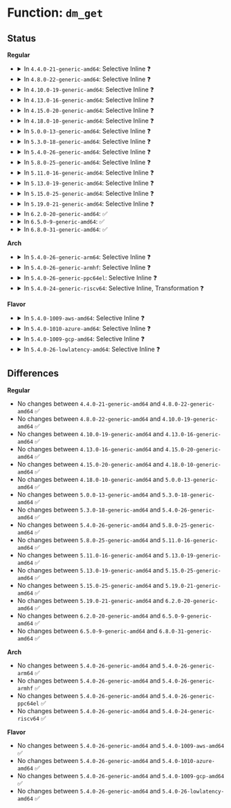 # Function: <code>dm_get</code>

## Status
<b>Regular</b>
<ul>
<li>
<details>
<summary>In <code>4.4.0-21-generic-amd64</code>: Selective Inline ❓</summary>

```c
void dm_get(struct mapped_device * md)
```

```json
{
  "name": "dm_get",
  "collision_type": "Unique Global",
  "inline_type": "Selective",
  "funcs": [
    {
      "addr": 18446744071585807168,
      "name": "dm_get",
      "external": true,
      "loc": "drivers/md/dm.c:2846",
      "file": "drivers/md/dm.c",
      "inline": "not declared, inlined",
      "caller_inline": [],
      "caller_func": [
        "drivers/md/dm.c:dm_blk_open",
        "drivers/md/dm.c:dm_start_request",
        "drivers/md/dm.c:dm_get_md",
        "drivers/md/dm.c:dm_get_from_kobject",
        "drivers/md/dm-ioctl.c:dm_hash_remove_all",
        "drivers/md/dm-ioctl.c:dm_hash_remove_all",
        "drivers/md/dm-ioctl.c:__get_uuid_cell",
        "drivers/md/dm-ioctl.c:__get_name_cell",
        "drivers/md/dm-ioctl.c:dev_create"
      ]
    }
  ],
  "symbols": [
    {
      "addr": 18446744071585807168,
      "name": "dm_get",
      "section": ".text",
      "bind": "STB_GLOBAL",
      "size": 31
    }
  ]
}
```
</details>
</li>
<li>
<details>
<summary>In <code>4.8.0-22-generic-amd64</code>: Selective Inline ❓</summary>

```c
void dm_get(struct mapped_device * md)
```

```json
{
  "name": "dm_get",
  "collision_type": "Unique Global",
  "inline_type": "Selective",
  "funcs": [
    {
      "addr": 18446744071586202112,
      "name": "dm_get",
      "external": true,
      "loc": "drivers/md/dm.c:1849",
      "file": "drivers/md/dm.c",
      "inline": "not declared, inlined",
      "caller_inline": [],
      "caller_func": [
        "drivers/md/dm.c:dm_get_from_kobject",
        "drivers/md/dm.c:dm_get_md",
        "drivers/md/dm.c:dm_blk_open",
        "drivers/md/dm-ioctl.c:dev_create",
        "drivers/md/dm-ioctl.c:dm_hash_remove_all",
        "drivers/md/dm-ioctl.c:__get_uuid_cell",
        "drivers/md/dm-ioctl.c:__get_name_cell",
        "drivers/md/dm-rq.c:dm_start_request"
      ]
    }
  ],
  "symbols": [
    {
      "addr": 18446744071586202112,
      "name": "dm_get",
      "section": ".text",
      "bind": "STB_GLOBAL",
      "size": 31
    }
  ]
}
```
</details>
</li>
<li>
<details>
<summary>In <code>4.10.0-19-generic-amd64</code>: Selective Inline ❓</summary>

```c
void dm_get(struct mapped_device * md)
```

```json
{
  "name": "dm_get",
  "collision_type": "Unique Global",
  "inline_type": "Selective",
  "funcs": [
    {
      "addr": 18446744071586406608,
      "name": "dm_get",
      "external": true,
      "loc": "drivers/md/dm.c:1906",
      "file": "drivers/md/dm.c",
      "inline": "not declared, inlined",
      "caller_inline": [],
      "caller_func": [
        "drivers/md/dm.c:dm_get_from_kobject",
        "drivers/md/dm.c:dm_get_md",
        "drivers/md/dm.c:dm_blk_open",
        "drivers/md/dm-ioctl.c:dev_create",
        "drivers/md/dm-ioctl.c:dm_hash_remove_all",
        "drivers/md/dm-ioctl.c:__get_uuid_cell",
        "drivers/md/dm-ioctl.c:__get_name_cell",
        "drivers/md/dm-rq.c:dm_start_request"
      ]
    }
  ],
  "symbols": [
    {
      "addr": 18446744071586406608,
      "name": "dm_get",
      "section": ".text",
      "bind": "STB_GLOBAL",
      "size": 31
    }
  ]
}
```
</details>
</li>
<li>
<details>
<summary>In <code>4.13.0-16-generic-amd64</code>: Selective Inline ❓</summary>

```c
void dm_get(struct mapped_device * md)
```

```json
{
  "name": "dm_get",
  "collision_type": "Unique Global",
  "inline_type": "Selective",
  "funcs": [
    {
      "addr": 18446744071586510208,
      "name": "dm_get",
      "external": true,
      "loc": "drivers/md/dm.c:2116",
      "file": "drivers/md/dm.c",
      "inline": "not declared, inlined",
      "caller_inline": [],
      "caller_func": [
        "drivers/md/dm.c:dm_get_from_kobject",
        "drivers/md/dm.c:dm_get_md",
        "drivers/md/dm.c:dm_blk_open",
        "drivers/md/dm-ioctl.c:dev_create",
        "drivers/md/dm-ioctl.c:dm_hash_remove_all",
        "drivers/md/dm-ioctl.c:__get_uuid_cell",
        "drivers/md/dm-ioctl.c:__get_name_cell",
        "drivers/md/dm-rq.c:dm_start_request"
      ]
    }
  ],
  "symbols": [
    {
      "addr": 18446744071586510208,
      "name": "dm_get",
      "section": ".text",
      "bind": "STB_GLOBAL",
      "size": 31
    }
  ]
}
```
</details>
</li>
<li>
<details>
<summary>In <code>4.15.0-20-generic-amd64</code>: Selective Inline ❓</summary>

```c
void dm_get(struct mapped_device * md)
```

```json
{
  "name": "dm_get",
  "collision_type": "Unique Global",
  "inline_type": "Selective",
  "funcs": [
    {
      "addr": 18446744071586977696,
      "name": "dm_get",
      "external": true,
      "loc": "drivers/md/dm.c:2090",
      "file": "drivers/md/dm.c",
      "inline": "not declared, inlined",
      "caller_inline": [],
      "caller_func": [
        "drivers/md/dm.c:dm_get_from_kobject",
        "drivers/md/dm.c:dm_get_md",
        "drivers/md/dm.c:dm_blk_open",
        "drivers/md/dm-ioctl.c:dev_create",
        "drivers/md/dm-ioctl.c:dm_hash_remove_all",
        "drivers/md/dm-ioctl.c:__get_uuid_cell",
        "drivers/md/dm-ioctl.c:__get_name_cell",
        "drivers/md/dm-rq.c:dm_start_request"
      ]
    }
  ],
  "symbols": [
    {
      "addr": 18446744071586977696,
      "name": "dm_get",
      "section": ".text",
      "bind": "STB_GLOBAL",
      "size": 28
    }
  ]
}
```
</details>
</li>
<li>
<details>
<summary>In <code>4.18.0-10-generic-amd64</code>: Selective Inline ❓</summary>

```c
void dm_get(struct mapped_device * md)
```

```json
{
  "name": "dm_get",
  "collision_type": "Unique Global",
  "inline_type": "Selective",
  "funcs": [
    {
      "addr": 18446744071587274400,
      "name": "dm_get",
      "external": true,
      "loc": "drivers/md/dm.c:2280",
      "file": "drivers/md/dm.c",
      "inline": "not declared, inlined",
      "caller_inline": [],
      "caller_func": [
        "drivers/md/dm.c:dm_get_from_kobject",
        "drivers/md/dm.c:dm_hold",
        "drivers/md/dm.c:dm_get_md",
        "drivers/md/dm.c:dm_blk_open",
        "drivers/md/dm-ioctl.c:dev_create",
        "drivers/md/dm-ioctl.c:dm_hash_remove_all",
        "drivers/md/dm-rq.c:dm_start_request"
      ]
    }
  ],
  "symbols": [
    {
      "addr": 18446744071587274400,
      "name": "dm_get",
      "section": ".text",
      "bind": "STB_GLOBAL",
      "size": 28
    }
  ]
}
```
</details>
</li>
<li>
<details>
<summary>In <code>5.0.0-13-generic-amd64</code>: Selective Inline ❓</summary>

```c
void dm_get(struct mapped_device * md)
```

```json
{
  "name": "dm_get",
  "collision_type": "Unique Global",
  "inline_type": "Selective",
  "funcs": [
    {
      "addr": 18446744071587454624,
      "name": "dm_get",
      "external": true,
      "loc": "drivers/md/dm.c:2309",
      "file": "drivers/md/dm.c",
      "inline": "not declared, inlined",
      "caller_inline": [],
      "caller_func": [
        "drivers/md/dm.c:dm_get_from_kobject",
        "drivers/md/dm.c:dm_hold",
        "drivers/md/dm.c:dm_get_md",
        "drivers/md/dm.c:dm_blk_open",
        "drivers/md/dm-ioctl.c:dev_create",
        "drivers/md/dm-ioctl.c:dm_hash_remove_all",
        "drivers/md/dm-rq.c:dm_mq_queue_rq"
      ]
    }
  ],
  "symbols": [
    {
      "addr": 18446744071587454624,
      "name": "dm_get",
      "section": ".text",
      "bind": "STB_GLOBAL",
      "size": 28
    }
  ]
}
```
</details>
</li>
<li>
<details>
<summary>In <code>5.3.0-18-generic-amd64</code>: Selective Inline ❓</summary>

```c
void dm_get(struct mapped_device * md)
```

```json
{
  "name": "dm_get",
  "collision_type": "Unique Global",
  "inline_type": "Selective",
  "funcs": [
    {
      "addr": 18446744071587727920,
      "name": "dm_get",
      "external": true,
      "loc": "drivers/md/dm.c:2340",
      "file": "drivers/md/dm.c",
      "inline": "not declared, inlined",
      "caller_inline": [],
      "caller_func": [
        "drivers/md/dm.c:dm_get_from_kobject",
        "drivers/md/dm.c:dm_hold",
        "drivers/md/dm.c:dm_get_md",
        "drivers/md/dm.c:dm_blk_open",
        "drivers/md/dm-ioctl.c:dm_hash_remove_all",
        "drivers/md/dm-ioctl.c:dm_hash_insert",
        "drivers/md/dm-ioctl.c:__get_uuid_cell",
        "drivers/md/dm-ioctl.c:__get_name_cell",
        "drivers/md/dm-rq.c:dm_mq_queue_rq"
      ]
    }
  ],
  "symbols": [
    {
      "addr": 18446744071587727920,
      "name": "dm_get",
      "section": ".text",
      "bind": "STB_GLOBAL",
      "size": 28
    }
  ]
}
```
</details>
</li>
<li>
<details>
<summary>In <code>5.4.0-26-generic-amd64</code>: Selective Inline ❓</summary>

```c
void dm_get(struct mapped_device * md)
```

```json
{
  "name": "dm_get",
  "collision_type": "Unique Global",
  "inline_type": "Selective",
  "funcs": [
    {
      "addr": 18446744071587932272,
      "name": "dm_get",
      "external": true,
      "loc": "drivers/md/dm.c:2344",
      "file": "drivers/md/dm.c",
      "inline": "not declared, inlined",
      "caller_inline": [],
      "caller_func": [
        "drivers/md/dm.c:dm_get_from_kobject",
        "drivers/md/dm.c:dm_hold",
        "drivers/md/dm.c:dm_get_md",
        "drivers/md/dm.c:dm_blk_open",
        "drivers/md/dm-ioctl.c:dm_hash_remove_all",
        "drivers/md/dm-ioctl.c:dm_hash_insert",
        "drivers/md/dm-ioctl.c:__get_uuid_cell",
        "drivers/md/dm-ioctl.c:__get_name_cell",
        "drivers/md/dm-rq.c:dm_mq_queue_rq"
      ]
    }
  ],
  "symbols": [
    {
      "addr": 18446744071587932272,
      "name": "dm_get",
      "section": ".text",
      "bind": "STB_GLOBAL",
      "size": 28
    }
  ]
}
```
</details>
</li>
<li>
<details>
<summary>In <code>5.8.0-25-generic-amd64</code>: Selective Inline ❓</summary>

```c
void dm_get(struct mapped_device * md)
```

```json
{
  "name": "dm_get",
  "collision_type": "Unique Global",
  "inline_type": "Selective",
  "funcs": [
    {
      "addr": 18446744071588785008,
      "name": "dm_get",
      "external": true,
      "loc": "drivers/md/dm.c:2347",
      "file": "drivers/md/dm.c",
      "inline": "not declared, inlined",
      "caller_inline": [],
      "caller_func": [
        "drivers/md/dm.c:dm_get_from_kobject",
        "drivers/md/dm.c:dm_get_md",
        "drivers/md/dm.c:dm_blk_open",
        "drivers/md/dm-ioctl.c:dm_hash_remove_all",
        "drivers/md/dm-ioctl.c:dm_hash_insert",
        "drivers/md/dm-ioctl.c:__get_uuid_cell",
        "drivers/md/dm-ioctl.c:__get_name_cell",
        "drivers/md/dm-rq.c:dm_mq_queue_rq"
      ]
    }
  ],
  "symbols": [
    {
      "addr": 18446744071588785008,
      "name": "dm_get",
      "section": ".text",
      "bind": "STB_GLOBAL",
      "size": 28
    }
  ]
}
```
</details>
</li>
<li>
<details>
<summary>In <code>5.11.0-16-generic-amd64</code>: Selective Inline ❓</summary>

```c
void dm_get(struct mapped_device * md)
```

```json
{
  "name": "dm_get",
  "collision_type": "Unique Global",
  "inline_type": "Selective",
  "funcs": [
    {
      "addr": 18446744071588803472,
      "name": "dm_get",
      "external": true,
      "loc": "drivers/md/dm.c:2213",
      "file": "drivers/md/dm.c",
      "inline": "not declared, inlined",
      "caller_inline": [],
      "caller_func": [
        "drivers/md/dm.c:dm_get_from_kobject",
        "drivers/md/dm.c:dm_get_md",
        "drivers/md/dm.c:dm_blk_open",
        "drivers/md/dm-ioctl.c:dm_hash_remove_all",
        "drivers/md/dm-ioctl.c:dm_hash_insert",
        "drivers/md/dm-ioctl.c:__get_uuid_cell",
        "drivers/md/dm-ioctl.c:__get_name_cell",
        "drivers/md/dm-rq.c:dm_mq_queue_rq"
      ]
    }
  ],
  "symbols": [
    {
      "addr": 18446744071588803472,
      "name": "dm_get",
      "section": ".text",
      "bind": "STB_GLOBAL",
      "size": 28
    }
  ]
}
```
</details>
</li>
<li>
<details>
<summary>In <code>5.13.0-19-generic-amd64</code>: Selective Inline ❓</summary>

```c
void dm_get(struct mapped_device * md)
```

```json
{
  "name": "dm_get",
  "collision_type": "Unique Global",
  "inline_type": "Selective",
  "funcs": [
    {
      "addr": 18446744071588689072,
      "name": "dm_get",
      "external": true,
      "loc": "drivers/md/dm.c:2232",
      "file": "drivers/md/dm.c",
      "inline": "not declared, inlined",
      "caller_inline": [],
      "caller_func": [
        "drivers/md/dm.c:dm_get_from_kobject",
        "drivers/md/dm.c:dm_get_md",
        "drivers/md/dm.c:dm_blk_open",
        "drivers/md/dm-ioctl.c:__find_device_hash_cell",
        "drivers/md/dm-ioctl.c:dm_hash_rename",
        "drivers/md/dm-ioctl.c:dm_hash_rename",
        "drivers/md/dm-ioctl.c:dm_hash_remove_all",
        "drivers/md/dm-ioctl.c:dm_hash_insert",
        "drivers/md/dm-ioctl.c:dm_hash_insert",
        "drivers/md/dm-ioctl.c:__get_uuid_cell",
        "drivers/md/dm-ioctl.c:__get_name_cell",
        "drivers/md/dm-rq.c:dm_mq_queue_rq"
      ]
    }
  ],
  "symbols": [
    {
      "addr": 18446744071588689072,
      "name": "dm_get",
      "section": ".text",
      "bind": "STB_GLOBAL",
      "size": 28
    }
  ]
}
```
</details>
</li>
<li>
<details>
<summary>In <code>5.15.0-25-generic-amd64</code>: Selective Inline ❓</summary>

```c
void dm_get(struct mapped_device * md)
```

```json
{
  "name": "dm_get",
  "collision_type": "Unique Global",
  "inline_type": "Selective",
  "funcs": [
    {
      "addr": 18446744071589379135,
      "name": "dm_get",
      "external": true,
      "loc": "drivers/md/dm.c:2122",
      "file": "drivers/md/dm.c",
      "inline": "not declared, inlined",
      "caller_inline": [
        "drivers/md/dm.c:dm_get_from_kobject",
        "drivers/md/dm.c:dm_get_md",
        "drivers/md/dm.c:dm_blk_open"
      ],
      "caller_func": [
        "drivers/md/dm-ioctl.c:__find_device_hash_cell",
        "drivers/md/dm-ioctl.c:dm_hash_rename",
        "drivers/md/dm-ioctl.c:dm_hash_rename",
        "drivers/md/dm-ioctl.c:dm_hash_remove_all",
        "drivers/md/dm-ioctl.c:dm_hash_insert",
        "drivers/md/dm-ioctl.c:dm_hash_insert",
        "drivers/md/dm-ioctl.c:__get_uuid_cell",
        "drivers/md/dm-ioctl.c:__get_name_cell",
        "drivers/md/dm-rq.c:dm_mq_queue_rq"
      ]
    }
  ],
  "symbols": [
    {
      "addr": 18446744071589377472,
      "name": "dm_get",
      "section": ".text",
      "bind": "STB_GLOBAL",
      "size": 28
    }
  ]
}
```
</details>
</li>
<li>
<details>
<summary>In <code>5.19.0-21-generic-amd64</code>: Selective Inline ❓</summary>

```c
void dm_get(struct mapped_device * md)
```

```json
{
  "name": "dm_get",
  "collision_type": "Unique Global",
  "inline_type": "Selective",
  "funcs": [
    {
      "addr": 18446744071590854959,
      "name": "dm_get",
      "external": true,
      "loc": "drivers/md/dm.c:2304",
      "file": "drivers/md/dm.c",
      "inline": "not declared, inlined",
      "caller_inline": [
        "drivers/md/dm.c:dm_get_from_kobject",
        "drivers/md/dm.c:dm_hold",
        "drivers/md/dm.c:dm_get_md",
        "drivers/md/dm.c:dm_blk_open"
      ],
      "caller_func": [
        "drivers/md/dm-ioctl.c:__find_device_hash_cell",
        "drivers/md/dm-ioctl.c:dm_hash_rename",
        "drivers/md/dm-ioctl.c:dm_hash_rename",
        "drivers/md/dm-ioctl.c:dm_hash_remove_all",
        "drivers/md/dm-ioctl.c:dm_hash_remove_all",
        "drivers/md/dm-ioctl.c:dm_hash_insert",
        "drivers/md/dm-ioctl.c:dm_hash_insert",
        "drivers/md/dm-ioctl.c:__get_uuid_cell",
        "drivers/md/dm-ioctl.c:__get_name_cell",
        "drivers/md/dm-rq.c:dm_mq_queue_rq"
      ]
    }
  ],
  "symbols": [
    {
      "addr": 18446744071590853120,
      "name": "dm_get",
      "section": ".text",
      "bind": "STB_GLOBAL",
      "size": 36
    }
  ]
}
```
</details>
</li>
<li>
<details>
<summary>In <code>6.2.0-20-generic-amd64</code>: ✅</summary>

```c
void dm_get(struct mapped_device * md)
```

```json
{
  "name": "dm_get",
  "collision_type": "Unique Global",
  "inline_type": "No",
  "funcs": [
    {
      "addr": 18446744071592544080,
      "name": "dm_get",
      "external": true,
      "loc": "drivers/md/dm.c:2406",
      "file": "drivers/md/dm.c",
      "inline": "seen, unknown",
      "caller_inline": [],
      "caller_func": [
        "drivers/md/dm.c:dm_get_from_kobject",
        "drivers/md/dm.c:dm_hold",
        "drivers/md/dm.c:dm_get_md",
        "drivers/md/dm.c:dm_blk_open",
        "drivers/md/dm-ioctl.c:__find_device_hash_cell",
        "drivers/md/dm-ioctl.c:dm_hash_rename",
        "drivers/md/dm-ioctl.c:dm_hash_rename",
        "drivers/md/dm-ioctl.c:dm_hash_remove_all",
        "drivers/md/dm-ioctl.c:dm_hash_remove_all",
        "drivers/md/dm-ioctl.c:dm_hash_insert",
        "drivers/md/dm-ioctl.c:dm_hash_insert",
        "drivers/md/dm-ioctl.c:__get_uuid_cell",
        "drivers/md/dm-ioctl.c:dm_early_create",
        "drivers/md/dm-rq.c:dm_mq_queue_rq"
      ]
    }
  ],
  "symbols": [
    {
      "addr": 18446744071592544080,
      "name": "dm_get",
      "section": ".text",
      "bind": "STB_GLOBAL",
      "size": 36
    }
  ]
}
```
</details>
</li>
<li>
<details>
<summary>In <code>6.5.0-9-generic-amd64</code>: ✅</summary>

```c
void dm_get(struct mapped_device * md)
```

```json
{
  "name": "dm_get",
  "collision_type": "Unique Global",
  "inline_type": "No",
  "funcs": [
    {
      "addr": 18446744071592975312,
      "name": "dm_get",
      "external": true,
      "loc": "drivers/md/dm.c:2442",
      "file": "drivers/md/dm.c",
      "inline": "seen, unknown",
      "caller_inline": [],
      "caller_func": [
        "drivers/md/dm.c:dm_get_from_kobject",
        "drivers/md/dm.c:dm_hold",
        "drivers/md/dm.c:dm_get_md",
        "drivers/md/dm.c:dm_blk_open",
        "drivers/md/dm-ioctl.c:__find_device_hash_cell",
        "drivers/md/dm-ioctl.c:dm_hash_rename",
        "drivers/md/dm-ioctl.c:dm_hash_rename",
        "drivers/md/dm-ioctl.c:dm_hash_remove_all",
        "drivers/md/dm-ioctl.c:dm_hash_remove_all",
        "drivers/md/dm-ioctl.c:dm_hash_insert",
        "drivers/md/dm-ioctl.c:dm_hash_insert",
        "drivers/md/dm-ioctl.c:__get_uuid_cell",
        "drivers/md/dm-ioctl.c:dm_early_create",
        "drivers/md/dm-rq.c:dm_mq_queue_rq"
      ]
    }
  ],
  "symbols": [
    {
      "addr": 18446744071592975312,
      "name": "dm_get",
      "section": ".text",
      "bind": "STB_GLOBAL",
      "size": 36
    }
  ]
}
```
</details>
</li>
<li>
<details>
<summary>In <code>6.8.0-31-generic-amd64</code>: ✅</summary>

```c
void dm_get(struct mapped_device * md)
```

```json
{
  "name": "dm_get",
  "collision_type": "Unique Global",
  "inline_type": "No",
  "funcs": [
    {
      "addr": 18446744071593725296,
      "name": "dm_get",
      "external": true,
      "loc": "drivers/md/dm.c:2450",
      "file": "drivers/md/dm.c",
      "inline": "seen, unknown",
      "caller_inline": [],
      "caller_func": [
        "drivers/md/dm.c:dm_get_from_kobject",
        "drivers/md/dm.c:dm_hold",
        "drivers/md/dm.c:dm_get_md",
        "drivers/md/dm.c:dm_blk_open",
        "drivers/md/dm-ioctl.c:__find_device_hash_cell",
        "drivers/md/dm-ioctl.c:dm_hash_rename",
        "drivers/md/dm-ioctl.c:dm_hash_rename",
        "drivers/md/dm-ioctl.c:dm_hash_remove_all",
        "drivers/md/dm-ioctl.c:dm_hash_remove_all",
        "drivers/md/dm-ioctl.c:dm_hash_insert",
        "drivers/md/dm-ioctl.c:dm_hash_insert",
        "drivers/md/dm-ioctl.c:__get_uuid_cell",
        "drivers/md/dm-ioctl.c:dm_early_create",
        "drivers/md/dm-rq.c:dm_mq_queue_rq"
      ]
    }
  ],
  "symbols": [
    {
      "addr": 18446744071593725296,
      "name": "dm_get",
      "section": ".text",
      "bind": "STB_GLOBAL",
      "size": 36
    }
  ]
}
```
</details>
</li>
</ul>
<b>Arch</b>
<ul>
<li>
<details>
<summary>In <code>5.4.0-26-generic-arm64</code>: Selective Inline ❓</summary>

```c
void dm_get(struct mapped_device * md)
```

```json
{
  "name": "dm_get",
  "collision_type": "Unique Global",
  "inline_type": "Selective",
  "funcs": [
    {
      "addr": 18446603336501168224,
      "name": "dm_get",
      "external": true,
      "loc": "drivers/md/dm.c:2344",
      "file": "drivers/md/dm.c",
      "inline": "not declared, inlined",
      "caller_inline": [],
      "caller_func": [
        "drivers/md/dm.c:dm_get_from_kobject",
        "drivers/md/dm.c:dm_hold",
        "drivers/md/dm.c:dm_get_md",
        "drivers/md/dm.c:dm_blk_open",
        "drivers/md/dm-ioctl.c:dm_hash_remove_all",
        "drivers/md/dm-ioctl.c:dm_hash_insert",
        "drivers/md/dm-ioctl.c:__get_uuid_cell",
        "drivers/md/dm-ioctl.c:__get_name_cell",
        "drivers/md/dm-rq.c:dm_mq_queue_rq"
      ]
    }
  ],
  "symbols": [
    {
      "addr": 18446603336501168224,
      "name": "dm_get",
      "section": ".text",
      "bind": "STB_GLOBAL",
      "size": 84
    }
  ]
}
```
</details>
</li>
<li>
<details>
<summary>In <code>5.4.0-26-generic-armhf</code>: Selective Inline ❓</summary>

```c
void dm_get(struct mapped_device * md)
```

```json
{
  "name": "dm_get",
  "collision_type": "Unique Global",
  "inline_type": "Selective",
  "funcs": [
    {
      "addr": 3233677944,
      "name": "dm_get",
      "external": true,
      "loc": "drivers/md/dm.c:2344",
      "file": "drivers/md/dm.c",
      "inline": "not declared, inlined",
      "caller_inline": [],
      "caller_func": [
        "drivers/md/dm.c:dm_get_from_kobject",
        "drivers/md/dm.c:dm_get_md",
        "drivers/md/dm.c:dm_blk_open",
        "drivers/md/dm-ioctl.c:dm_hash_remove_all",
        "drivers/md/dm-ioctl.c:dm_hash_insert",
        "drivers/md/dm-ioctl.c:__get_uuid_cell",
        "drivers/md/dm-ioctl.c:__get_name_cell",
        "drivers/md/dm-rq.c:dm_mq_queue_rq"
      ]
    }
  ],
  "symbols": [
    {
      "addr": 3233677944,
      "name": "dm_get",
      "section": ".text",
      "bind": "STB_GLOBAL",
      "size": 64
    }
  ]
}
```
</details>
</li>
<li>
<details>
<summary>In <code>5.4.0-26-generic-ppc64el</code>: Selective Inline ❓</summary>

```c
void dm_get(struct mapped_device * md)
```

```json
{
  "name": "dm_get",
  "collision_type": "Unique Global",
  "inline_type": "Selective",
  "funcs": [
    {
      "addr": 13835058055294682784,
      "name": "dm_get",
      "external": true,
      "loc": "drivers/md/dm.c:2344",
      "file": "drivers/md/dm.c",
      "inline": "not declared, inlined",
      "caller_inline": [
        "drivers/md/dm.c:dm_get_from_kobject",
        "drivers/md/dm.c:dm_get_md",
        "drivers/md/dm.c:dm_blk_open"
      ],
      "caller_func": [
        "drivers/md/dm-ioctl.c:dm_hash_remove_all",
        "drivers/md/dm-ioctl.c:dm_hash_insert",
        "drivers/md/dm-ioctl.c:__get_uuid_cell",
        "drivers/md/dm-ioctl.c:__get_name_cell",
        "drivers/md/dm-rq.c:dm_mq_queue_rq"
      ]
    }
  ],
  "symbols": [
    {
      "addr": 13835058055294680368,
      "name": "dm_get",
      "section": ".text",
      "bind": "STB_GLOBAL",
      "size": 44
    }
  ]
}
```
</details>
</li>
<li>
<details>
<summary>In <code>5.4.0-24-generic-riscv64</code>: Selective Inline, Transformation ❓</summary>

```c
void dm_get(struct mapped_device * md)
```

```json
{
  "name": "dm_get",
  "collision_type": "Unique Global",
  "inline_type": "Selective",
  "funcs": [
    {
      "addr": 18446743936277877614,
      "name": "dm_get",
      "external": true,
      "loc": "drivers/md/dm.c:2344",
      "file": "drivers/md/dm.c",
      "inline": "not declared, inlined",
      "caller_inline": [
        "drivers/md/dm.c:dm_get_from_kobject",
        "drivers/md/dm.c:dm_get_md",
        "drivers/md/dm.c:dm_blk_open"
      ],
      "caller_func": [
        "drivers/md/dm.c:dm_get_from_kobject",
        "drivers/md/dm.c:dm_get_md",
        "drivers/md/dm.c:dm_blk_open",
        "drivers/md/dm-ioctl.c:dm_hash_remove_all",
        "drivers/md/dm-ioctl.c:dm_hash_insert",
        "drivers/md/dm-ioctl.c:__get_uuid_cell",
        "drivers/md/dm-ioctl.c:__get_name_cell",
        "drivers/md/dm-rq.c:dm_mq_queue_rq"
      ]
    }
  ],
  "symbols": [
    {
      "addr": 18446743936277864978,
      "name": "dm_get.part.0",
      "section": ".text",
      "bind": "STB_LOCAL",
      "size": 20
    },
    {
      "addr": 18446743936277875946,
      "name": "dm_get",
      "section": ".text",
      "bind": "STB_GLOBAL",
      "size": 58
    }
  ]
}
```
</details>
</li>
</ul>
<b>Flavor</b>
<ul>
<li>
<details>
<summary>In <code>5.4.0-1009-aws-amd64</code>: Selective Inline ❓</summary>

```c
void dm_get(struct mapped_device * md)
```

```json
{
  "name": "dm_get",
  "collision_type": "Unique Global",
  "inline_type": "Selective",
  "funcs": [
    {
      "addr": 18446744071587563248,
      "name": "dm_get",
      "external": true,
      "loc": "drivers/md/dm.c:2344",
      "file": "drivers/md/dm.c",
      "inline": "not declared, inlined",
      "caller_inline": [],
      "caller_func": [
        "drivers/md/dm.c:dm_get_from_kobject",
        "drivers/md/dm.c:dm_hold",
        "drivers/md/dm.c:dm_get_md",
        "drivers/md/dm.c:dm_blk_open",
        "drivers/md/dm-ioctl.c:dm_hash_remove_all",
        "drivers/md/dm-ioctl.c:dm_hash_insert",
        "drivers/md/dm-ioctl.c:__get_uuid_cell",
        "drivers/md/dm-ioctl.c:__get_name_cell",
        "drivers/md/dm-rq.c:dm_mq_queue_rq"
      ]
    }
  ],
  "symbols": [
    {
      "addr": 18446744071587563248,
      "name": "dm_get",
      "section": ".text",
      "bind": "STB_GLOBAL",
      "size": 28
    }
  ]
}
```
</details>
</li>
<li>
<details>
<summary>In <code>5.4.0-1010-azure-amd64</code>: Selective Inline ❓</summary>

```c
void dm_get(struct mapped_device * md)
```

```json
{
  "name": "dm_get",
  "collision_type": "Unique Global",
  "inline_type": "Selective",
  "funcs": [
    {
      "addr": 18446744071587331328,
      "name": "dm_get",
      "external": true,
      "loc": "drivers/md/dm.c:2344",
      "file": "drivers/md/dm.c",
      "inline": "not declared, inlined",
      "caller_inline": [],
      "caller_func": [
        "drivers/md/dm.c:dm_get_from_kobject",
        "drivers/md/dm.c:dm_hold",
        "drivers/md/dm.c:dm_get_md",
        "drivers/md/dm.c:dm_blk_open",
        "drivers/md/dm-ioctl.c:dm_hash_remove_all",
        "drivers/md/dm-ioctl.c:dm_hash_insert",
        "drivers/md/dm-ioctl.c:__get_uuid_cell",
        "drivers/md/dm-ioctl.c:__get_name_cell",
        "drivers/md/dm-rq.c:dm_mq_queue_rq"
      ]
    }
  ],
  "symbols": [
    {
      "addr": 18446744071587331328,
      "name": "dm_get",
      "section": ".text",
      "bind": "STB_GLOBAL",
      "size": 28
    }
  ]
}
```
</details>
</li>
<li>
<details>
<summary>In <code>5.4.0-1009-gcp-amd64</code>: Selective Inline ❓</summary>

```c
void dm_get(struct mapped_device * md)
```

```json
{
  "name": "dm_get",
  "collision_type": "Unique Global",
  "inline_type": "Selective",
  "funcs": [
    {
      "addr": 18446744071587888416,
      "name": "dm_get",
      "external": true,
      "loc": "drivers/md/dm.c:2344",
      "file": "drivers/md/dm.c",
      "inline": "not declared, inlined",
      "caller_inline": [],
      "caller_func": [
        "drivers/md/dm.c:dm_get_from_kobject",
        "drivers/md/dm.c:dm_hold",
        "drivers/md/dm.c:dm_get_md",
        "drivers/md/dm.c:dm_blk_open",
        "drivers/md/dm-ioctl.c:dm_hash_remove_all",
        "drivers/md/dm-ioctl.c:dm_hash_insert",
        "drivers/md/dm-ioctl.c:__get_uuid_cell",
        "drivers/md/dm-ioctl.c:__get_name_cell",
        "drivers/md/dm-rq.c:dm_mq_queue_rq"
      ]
    }
  ],
  "symbols": [
    {
      "addr": 18446744071587888416,
      "name": "dm_get",
      "section": ".text",
      "bind": "STB_GLOBAL",
      "size": 28
    }
  ]
}
```
</details>
</li>
<li>
<details>
<summary>In <code>5.4.0-26-lowlatency-amd64</code>: Selective Inline ❓</summary>

```c
void dm_get(struct mapped_device * md)
```

```json
{
  "name": "dm_get",
  "collision_type": "Unique Global",
  "inline_type": "Selective",
  "funcs": [
    {
      "addr": 18446744071588003712,
      "name": "dm_get",
      "external": true,
      "loc": "drivers/md/dm.c:2344",
      "file": "drivers/md/dm.c",
      "inline": "not declared, inlined",
      "caller_inline": [],
      "caller_func": [
        "drivers/md/dm.c:dm_get_from_kobject",
        "drivers/md/dm.c:dm_hold",
        "drivers/md/dm.c:dm_get_md",
        "drivers/md/dm.c:dm_blk_open",
        "drivers/md/dm-ioctl.c:dm_hash_remove_all",
        "drivers/md/dm-ioctl.c:dm_hash_insert",
        "drivers/md/dm-ioctl.c:__get_uuid_cell",
        "drivers/md/dm-ioctl.c:__get_name_cell",
        "drivers/md/dm-rq.c:dm_mq_queue_rq"
      ]
    }
  ],
  "symbols": [
    {
      "addr": 18446744071588003712,
      "name": "dm_get",
      "section": ".text",
      "bind": "STB_GLOBAL",
      "size": 28
    }
  ]
}
```
</details>
</li>
</ul>

## Differences
<b>Regular</b>
<ul>
<li>
No changes between <code>4.4.0-21-generic-amd64</code> and <code>4.8.0-22-generic-amd64</code> ✅
</li>
<li>
No changes between <code>4.8.0-22-generic-amd64</code> and <code>4.10.0-19-generic-amd64</code> ✅
</li>
<li>
No changes between <code>4.10.0-19-generic-amd64</code> and <code>4.13.0-16-generic-amd64</code> ✅
</li>
<li>
No changes between <code>4.13.0-16-generic-amd64</code> and <code>4.15.0-20-generic-amd64</code> ✅
</li>
<li>
No changes between <code>4.15.0-20-generic-amd64</code> and <code>4.18.0-10-generic-amd64</code> ✅
</li>
<li>
No changes between <code>4.18.0-10-generic-amd64</code> and <code>5.0.0-13-generic-amd64</code> ✅
</li>
<li>
No changes between <code>5.0.0-13-generic-amd64</code> and <code>5.3.0-18-generic-amd64</code> ✅
</li>
<li>
No changes between <code>5.3.0-18-generic-amd64</code> and <code>5.4.0-26-generic-amd64</code> ✅
</li>
<li>
No changes between <code>5.4.0-26-generic-amd64</code> and <code>5.8.0-25-generic-amd64</code> ✅
</li>
<li>
No changes between <code>5.8.0-25-generic-amd64</code> and <code>5.11.0-16-generic-amd64</code> ✅
</li>
<li>
No changes between <code>5.11.0-16-generic-amd64</code> and <code>5.13.0-19-generic-amd64</code> ✅
</li>
<li>
No changes between <code>5.13.0-19-generic-amd64</code> and <code>5.15.0-25-generic-amd64</code> ✅
</li>
<li>
No changes between <code>5.15.0-25-generic-amd64</code> and <code>5.19.0-21-generic-amd64</code> ✅
</li>
<li>
No changes between <code>5.19.0-21-generic-amd64</code> and <code>6.2.0-20-generic-amd64</code> ✅
</li>
<li>
No changes between <code>6.2.0-20-generic-amd64</code> and <code>6.5.0-9-generic-amd64</code> ✅
</li>
<li>
No changes between <code>6.5.0-9-generic-amd64</code> and <code>6.8.0-31-generic-amd64</code> ✅
</li>
</ul>
<b>Arch</b>
<ul>
<li>
No changes between <code>5.4.0-26-generic-amd64</code> and <code>5.4.0-26-generic-arm64</code> ✅
</li>
<li>
No changes between <code>5.4.0-26-generic-amd64</code> and <code>5.4.0-26-generic-armhf</code> ✅
</li>
<li>
No changes between <code>5.4.0-26-generic-amd64</code> and <code>5.4.0-26-generic-ppc64el</code> ✅
</li>
<li>
No changes between <code>5.4.0-26-generic-amd64</code> and <code>5.4.0-24-generic-riscv64</code> ✅
</li>
</ul>
<b>Flavor</b>
<ul>
<li>
No changes between <code>5.4.0-26-generic-amd64</code> and <code>5.4.0-1009-aws-amd64</code> ✅
</li>
<li>
No changes between <code>5.4.0-26-generic-amd64</code> and <code>5.4.0-1010-azure-amd64</code> ✅
</li>
<li>
No changes between <code>5.4.0-26-generic-amd64</code> and <code>5.4.0-1009-gcp-amd64</code> ✅
</li>
<li>
No changes between <code>5.4.0-26-generic-amd64</code> and <code>5.4.0-26-lowlatency-amd64</code> ✅
</li>
</ul>
